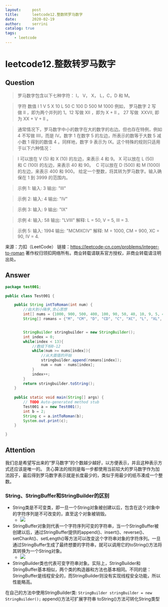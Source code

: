 ```yaml
---
layout:     post
title:      leetcode12.整数转罗马数字
date:       2020-02-19             
author:     serrini                 
catalog: true                       
tags:                               
    - leetcode
---
```

# leetcode12.整数转罗马数字

## Question

> 罗马数字包含以下七种字符： I， V， X， L，C，D 和 M。

> 字符          数值
> I             1
> V             5
> X             10
> L             50
> C             100
> D             500
> M             1000
> 例如， 罗马数字 2 写做 II ，即为两个并列的 1。12 写做 XII ，即为 X + II 。 27 写做  XXVII, 即为 XX + V + II 。

> 通常情况下，罗马数字中小的数字在大的数字的右边。但也存在特例，例如 4 不写做 IIII，而是 IV。数字 1 在数字 5 的左边，所表示的数等于大数 5 减小数 1 得到的数值 4 。同样地，数字 9 表示为 IX。这个特殊的规则只适用于以下六种情况：

> I 可以放在 V (5) 和 X (10) 的左边，来表示 4 和 9。
> X 可以放在 L (50) 和 C (100) 的左边，来表示 40 和 90。 
> C 可以放在 D (500) 和 M (1000) 的左边，来表示 400 和 900。
> 给定一个整数，将其转为罗马数字。输入确保在 1 到 3999 的范围内。

> 示例 1:
> 输入: 3
> 输出: "III"

> 示例 2:
> 输入: 4
> 输出: "IV"

> 示例 3:
> 输入: 9
> 输出: "IX"

> 示例 4:
> 输入: 58
> 输出: "LVIII"
> 解释: L = 50, V = 5, III = 3.

> 示例 5:
> 输入: 1994
> 输出: "MCMXCIV"
> 解释: M = 1000, CM = 900, XC = 90, IV = 4.

来源：力扣（LeetCode）
链接：https://leetcode-cn.com/problems/integer-to-roman
著作权归领扣网络所有。商业转载请联系官方授权，非商业转载请注明出处。

## Answer

```java
package test001;

public class Test001 {

    public String intToRoman(int num) {
        //由大到小降序,贪心思想
        int[] nums = {1000, 900, 500, 400, 100, 90, 50, 40, 10, 9, 5, 4, 1};
        String[] romans = {"M", "CM", "D", "CD", "C", "XC", "L", "XL", "X", "IX", "V", "IV", "I"};


        StringBuilder stringbuilder = new StringBuilder();
        int index = 0;
        while(index < 13){
            //数组下标0-12
            while(num >= nums[index]){
                //从大面值的开始
                stringbuilder.append(romans[index]);
                num = num - nums[index];
            }
            index++;
        }
        return stringbuilder.toString();
    }
    
    public static void main(String[] args) {
        // TODO Auto-generated method stub
        Test001 a = new Test001();
        int b = 2;
        String c = a.intToRoman(b);
        System.out.print(c);
    }

}
```


## Attention

我们总是希望写出来的“罗马数字”的个数越少越好，以方便表示，并且这种表示方式还应该是唯一的。
贪心算法的规则是每一步都使用当前较大的罗马数字作为加法因子，最后得到罗马数字表示就是长度最少的，类似于用最少的纸币凑成一个整数。


### String、StringBuffer和StringBuilder的区别

* String类是不可变类，即一旦一个String对象被创建以后，包含在这个对象中的字符序列是不可改变的，直至这个对象被销毁。
    * ![](https://tva1.sinaimg.cn/large/0082zybpgy1gc1u7xy5llj30n702n3yn.jpg)
* StringBuffer对象则代表一个字符序列可变的字符串，当一个StringBuffer被创建以后，通过StringBuffer提供的append()、insert()、reverse()、setCharAt()、setLength()等方法可以改变这个字符串对象的字符序列。一旦通过StringBuffer生成了最终想要的字符串，就可以调用它的toString()方法将其转换为一个String对象。
    * ![](https://tva1.sinaimg.cn/large/0082zybpgy1gc1u8ovk1vj30n902m3yq.jpg)
* StringBuilder类也代表可变字符串对象。实际上，StringBuilder和StringBuffer基本相似，两个类的构造器和方法也基本相同。不同的是：StringBuffer是线程安全的，而StringBuilder则没有实现线程安全功能，所以性能略高。

在自己的方法中使用StringBuilder类:
`StringBuilder stringBuilder = new StringBuilder();`
append()方法可扩展字符串
toString()方法可转化String类型



